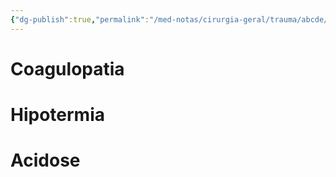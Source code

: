 ```yaml
---
{"dg-publish":true,"permalink":"/med-notas/cirurgia-geral/trauma/abcde/triade-da-morte/"}
---
```



# Coagulopatia 

# Hipotermia

# Acidose